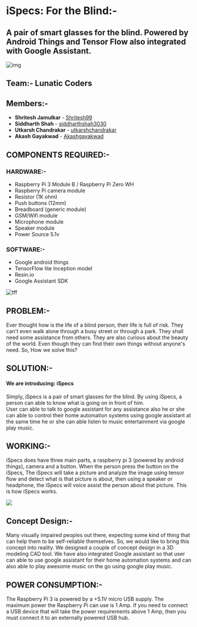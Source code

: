 # iSpecs: For the Blind:-
## A pair of smart glasses for the blind. Powered by Android Things and Tensor Flow also integrated with Google Assistant.
![img](https://image.ibb.co/eqrdRU/Page_1_Image_1.jpg)
## Team:-        			   Lunatic Coders

## Members:- 
- **Shritesh Jamulkar** - [Shritesh99](https://github.com/Shritesh99)
- **Siddharth Shah** - [siddharthshah3030](https://github.com/siddharthshah3030)
- **Utkarsh Chandrakar** - [utkarshchandrakar](https://github.com/utkarshchandrakar)
- **Akash Gayakwad** - [Akashgayakwad](https://github.com/Akashgayakwad)


## COMPONENTS REQUIRED:-
### HARDWARE:-	
*	Raspberry Pi 3 Module B / Raspberry Pi Zero WH
*	Raspberry Pi camera module
*	Resistor (1K ohm)
* Push buttons (12mm)
*	Breadboard (generic module)
*	GSM/Wifi module
*	Microphone module	
*	Speaker module	
*	Power Source 5.1v	
### SOFTWARE:-
* Google android things
* TensorFlow lite Inception model
* Resin.io
* Google Assistant SDK

![tff](https://preview.ibb.co/ibymD9/Page_3_Image_2.jpg)
## PROBLEM:-
Ever thought how is the life of a blind person, their life is full of risk. They can't even walk alone through a busy street or through a park. They shall need some assistance from others. They are also curious about the beauty of the world. Even though they can find their own things without anyone's need. So, How we solve this?

## SOLUTION:-
#### We are introducing:  iSpecs 

Simply, iSpecs is a pair of smart glasses for the blind. By using iSpecs, a person can able to know what is going on in front of him.  
User can able to talk to google assistant for any assistance also he or she can able to control their home automation systems using google assistant at the same time he or she can able listen to music entertainment via google play music.
  
## WORKING:-
iSpecs does have three main parts, a raspberry pi 3 (powered by android things), camera and a button. When the person press the button on the iSpecs, The iSpecs will take a picture and analyze the image using tensor flow and detect what is that picture is about, then using a speaker or headphone, the iSpecs will voice assist the person about that picture.
This is how iSpecs works.


 ![](https://preview.ibb.co/dq2Gfp/Page_4_Image_3.jpg)
## Concept Design:-
  Many visually impaired peoples out there, expecting some kind of thing that can help them to be self-reliable themselves.
  So, we would like to bring this concept into reality. We designed a couple of concept design in a 3D modeling CAD tool.
 We have also integrated Google assistant so that user can able to use google assistant for their home automation systems and can also able to play awesome music on the go using google play music. 

## POWER CONSUMPTION:-
 The Raspberry Pi 3 is powered by a +5.1V micro USB supply. The maximum power the Raspberry Pi can use is 1 Amp. If you need to connect a USB device that will take the power requirements above 1 Amp, then you must connect it to an externally powered USB hub.
